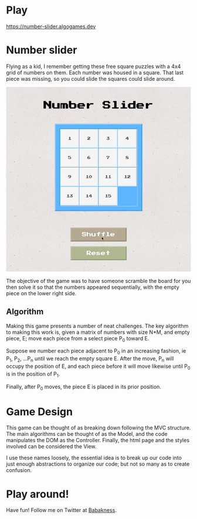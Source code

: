 # Play

https://number-slider.algogames.dev

# Number slider

Flying as a kid, I remember getting these free square puzzles with a 4x4 grid of numbers on them. Each number was housed in a square. That last piece was missing, so you could slide the squares could slide around.

<img src="https://github.com/babakness/number-slider/blob/master/src/images/number-slider.gif?raw=true" />

The objective of the game was to have someone scramble the board for you then solve it so that the numbers appeared sequentially, with the empty piece on the lower right side.

## Algorithm

Making this game presents a number of neat challenges. The key algorithm to making this work is, given a matrix of numbers with size N*M, and empty piece, E; move each piece from a select piece P<sub>0</sub> toward E.

Suppose we number each piece adjacent to P<sub>0</sub> in an increasing fashion, ie P<sub>1</sub>, P<sub>2</sub>, ...P<sub>n</sub> until we reach the empty square E. After the move, P<sub>n</sub> will occupy the position of E, and each piece before it will move likewise until P<sub>0</sub> is in the position of P<sub>1</sub>.

Finally, after P<sub>0</sub> moves, the piece E is placed in its prior position.

# Game Design

This game can be thought of as breaking down following the MVC structure. The main algorithms can be thought of as the Model, and the code manipulates the DOM as the Controller. Finally, the html page and the styles involved can be considered the View.

I use these names loosely, the essential idea is to break up our code into just enough abstractions to organize our code; but not so many as to create confusion.

# Play around!

Have fun! Follow me on Twitter at <a href="https://twitter.com/babakness">Babakness</a>.